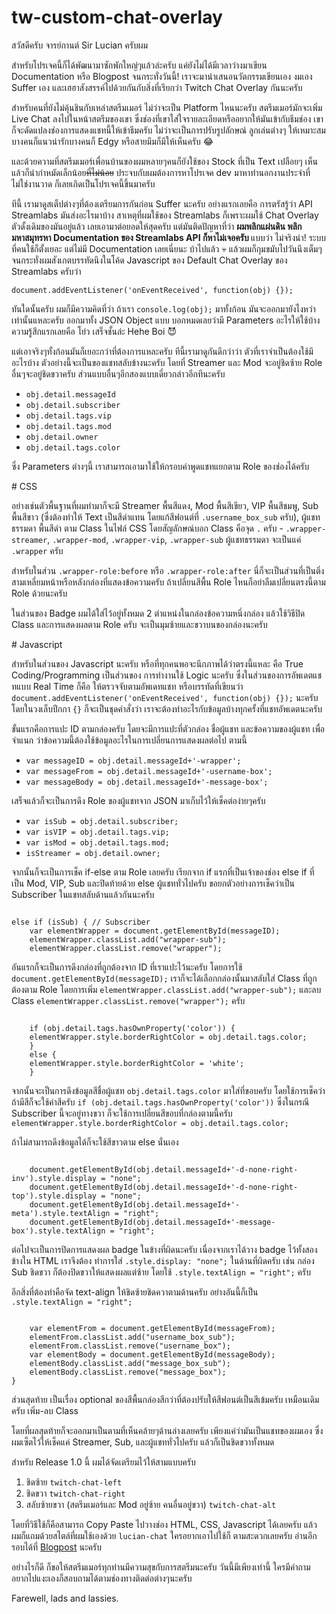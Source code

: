 # tw-custom-chat-overlay
<p>
    สวัสดีครับ จารย์กานต์ Sir Lucian ครับผม
</p>
<p>
    สำหรับโปรเจคนี้ก็ได้พัฒนามาซักพักใหญ่ๆแล้วล่ะครับ แค่ยังไม่ได้มีเวลาว่างมาเขียน Documentation หรือ Blogpost
    จนกระทั่งวันนี้! เราจะมานำเสนอนวัตกรรมเขียนเอง งมเอง Suffer เอง และเฮฮาสังสรรค์ไปด้วยกันกับสิ่งที่เรียกว่า Twitch
    Chat Overlay กันนะครับ
</p>
<p>
    สำหรับคนที่ยังไม่คุ้นชินกับเหล่าสตรีมเมอร์ ไม่ว่าจะเป็น Platform ไหนนะครับ สตรีมเมอร์มักจะเพิ่ม Live Chat
    ลงไปในหน้าสตรีมของเขา ซึ่งช่องที่เขาใส่ใจรายละเอียดหรืออยากให้มันเข้ากับธีมช่อง
    เขาก็จะดัดแปลงช่องการแสดงแชทนี้ให้เข้าธีมครับ ไม่ว่าจะเป็นการปรับรูปลักษณ์ ลูกเล่นต่างๆ ให้เหมาะสม
    บางคนก็แนวน่ารักบางคนก็ Edgy หรือสายมีมก็มีให้เห็นครับ 😂
</p>
<p>
    และด้วยความที่สตรีมเมอร์เพื่อนบ้านของผมหลายๆคนก็ยังใช้ของ Stock ที่เป็น Text เปลือยๆ
    เห็นแล้วก็น่ากำหมัดเล็กน้อย<s>ที่ไม่น้อย</s> ประจบกับผมต้องการหาโปรเจค dev มาหาทำนอกงานประจำที่ไม่ใช่งานวาด
    ก็เลยเกิดเป็นโปรเจคนี้ขึ้นมาครับ
</p>
<p>
    ทีนี้ เรามาดูสเต็ปต่างๆที่ต้องเตรียมการกันก่อน Suffer นะครับ อย่างแรกเลยคือ การตรัสรู้ว่า API Streamlabs
    มันส่งอะไรมาบ้าง สาเหตุที่ผมใช้ของ Streamlabs ก็เพราะผมใช้ Chat Overlay ตัวดั้งเดิมของมันอยู่แล้ว
    เลยเอามาต่อยอดให้สุดครับ แต่มันติดปัญหาที่ว่า
    <strong>
        ผมพลิกแผ่นดิน พลิกมหาสมุทรหา Documentation ของ Streamlabs API ก็หาไม่เจอครับ
    </strong>
    แบบว่า ไม่จริงน่า! ระบบที่คนใช้ก็ตั้งเยอะ แต่ไม่มี Documentation เลยเนี่ยนะ บ้าไปแล้ว 💀
    แล้วผมก็กุมขมับไปวันนึงเต็มๆ จนกระทั่งผมสังเกตบรรทัดนึงในโค้ด Javascript ของ Default Chat Overlay ของ Streamlabs
    ครับว่า
</p>
<p>
    <code>document.addEventListener('onEventReceived', function(obj) {});</code>
</p>
<p>
    ทันใดนั้นครับ ผมก็มีความคิดที่ว่า ถ้าเรา <code>console.log(obj);</code> มาทั้งก้อน มันจะออกมายังไงหว่า
    เท่านั้นแหละครับ ออกมาทั้ง JSON Object แบบ บอกหมดเลยว่ามี Parameters อะไรให้ใช้บ้าง ความรู้สึกแรกเลยคือ โย่ว
    เสร็จชั้นล่ะ
    Hehe Boi 😈
</p>
<p>
    แต่เอาจริงๆทั้งก้อนมันก็เยอะกว่าที่ต้องการแหละครับ ทีนี้เรามาดูกันดีกว่าว่า ตัวที่เราจำเป็นต้องใช้มีอะไรบ้าง ตัวอย่างนี้จะเป็นของแชทสลับข้างนะครับ
    โดยที่ Streamer และ Mod จะอยู่ชิดซ้าย Role อื่นๆจะอยู่ชิดขวาครับ ส่วนแบบอื่นๆอีกสองแบบเดี๋ยวกล่าวอีกทีนะครับ
</p>
<ul>
    <li>
        <code>obj.detail.messageId</code>
    </li>
    <li>
        <code>obj.detail.subscriber</code>
    </li>
    <li>
        <code>obj.detail.tags.vip</code>
    </li>
    <li>
        <code>obj.detail.tags.mod</code>
    </li>
    <li>
        <code>obj.detail.owner</code>
    </li>
    <li>
        <code>obj.detail.tags.color</code>
    </li>
</ul>
<p>
    ซึ่ง Parameters ต่างๆนี้ เราสามารถเอามาใช้ให้กรอบคำพูดแชทแยกตาม Role ของช่องได้ครับ
</p>
# CSS
<p>
    อย่างเช่นตัวพื้นฐานที่ผมทำมาก็จะมี Streamer พื้นสีแดง, Mod พื้นสีเขียว, VIP พื้นสีชมพู, Sub พื้นสีขาว (ซึ่งต้องทำให้
    Text
    เป็นสีดำแทน โดยแก้สีฟอนต์ที่ <code>.username_box_sub</code> ครับ), ผู้แชทธรรมดา พื้นสีดำ ตาม Class ในไฟล์ CSS
    โดยสัญลักษณ์บอก Class คือจุด <code>.</code> ครับ -
    <code>.wrapper-streamer</code>,
    <code>.wrapper-mod</code>,
    <code>.wrapper-vip</code>,
    <code>.wrapper-sub</code> ผู้แชทธรรมดา จะเป็นแค่ <code>.wrapper</code> ครับ
</p>
<p>
    สำหรับในส่วน <code>.wrapper-role:before</code> หรือ <code>.wrapper-role:after</code>
    นี่ก็จะเป็นส่วนที่เป็นติ่งสามเหลี่ยมหน้าหรือหลังกล่องที่แสดงข้อความครับ ถ้าเปลี่ยนสีพื้น Role
    ไหนก็อย่าลืมเปลี่ยนตรงนี้ตาม Role ด้วยนะครับ
</p>
<p>
    ในส่วนของ Badge ผมได้ใส่ไว้อยู่ทั้งหมด 2 ตำแหน่งในกล่องข้อความหนึ่งกล่อง แล้วใช้วิธีปิด Class และการแสดงผลตาม Role ครับ จะเป็นมุมซ้ายและขวาบนของกล่องนะครับ
</p>
# Javascript
<p>
    สำหรับในส่วนของ Javascript นะครับ หรือที่ทุกคนพอจะนึกภาพได้ว่าตรงนี้แหละ คือ True Coding/Programming เป็นส่วนของ
    การทำงานใช้ Logic นะครับ ซึ่งในส่วนของการอัพเดตแชทแบบ Real Time ก็คือ ให้ตรวจจับตามอัพเดทแชท หรือบรรทัดที่เขียนว่า
    <code>document.addEventListener('onEventReceived', function(obj) {});</code> นะครับ
    โดยในวงเล็บปีกกา <code>{}</code> ก็จะเป็นชุดคำสั่งว่า เราจะต้องทำอะไรกับข้อมูลบ้างทุกครั้งที่แชทอัพเดตนะครับ
</p>
<p>
    ขั้นแรกคือการแปะ ID ตามกล่องครับ โดยจะมีการแปะที่ตัวกล่อง ชื่อผู้แชท และข้อความของผู้แชท เพื่อจำแนก
    ว่าข้อความนี้ต้องใช้ข้อมูลอะไรในการเปลี่ยนการแสดงผลต่อไป ตามนี้
</p>
<ul>
    <li>
        <code>var messageID = obj.detail.messageId+'-wrapper';</code>
    </li>
    <li>
        <code>var messageFrom = obj.detail.messageId+'-username-box';</code>
    </li>
    <li>
        <code>var messageBody = obj.detail.messageId+'-message-box';</code>
    </li>
</ul>
<p>
    เสร็จแล้วก็จะเป็นการดึง Role ของผู้แชทจาก JSON มาเก็บไว้ให้เช็คต่อง่ายๆครับ
</p>
<ul>
    <li>
        <code>var isSub = obj.detail.subscriber;</code>
    </li>
    <li>
        <code>var isVIP = obj.detail.tags.vip;</code>
    </li>
    <li>
        <code>var isMod = obj.detail.tags.mod;</code>
    </li>
    <li>
        <code>isStreamer = obj.detail.owner;</code>
    </li>
</ul>
<p>
    จากนั้นก็จะเป็นการเช็ค if-else ตาม Role เลยครับ เรียกจาก if แรกที่เป็นเจ้าของช่อง else if ที่เป็น Mod, VIP, Sub
    และปิดท้ายด้วย else ผู้แชททั่วไปครับ ขอยกตัวอย่างการเช็คว่าเป็น Subscriber ในแชทสลับด้านแล้วกันนะครับ
</p>
<pre><code>
else if (isSub) { // Subscriber
    var elementWrapper = document.getElementById(messageID);
    elementWrapper.classList.add("wrapper-sub");
    elementWrapper.classList.remove("wrapper");
</code></pre>
<p>
    อันแรกก็จะเป็นการดึงกล่องที่ถูกต้องจาก ID ที่เราแปะไว้นะครับ โดยการใช้ <code>document.getElementById(messageID);</code>
    เราก็จะได้เลือกกล่องนั้นมาสลับใส่ Class ที่ถูกต้องตาม Role โดยการเพิ่ม <code>elementWrapper.classList.add("wrapper-sub");</code>
    และลบ Class <code>elementWrapper.classList.remove("wrapper");</code> ครับ 
</p>
<pre><code>
    if (obj.detail.tags.hasOwnProperty('color')) {
    elementWrapper.style.borderRightColor = obj.detail.tags.color;
    }
    else {
    elementWrapper.style.borderRightColor = 'white';
    }
</code></pre>
<p>
    จากนั้นจะเป็นการดึงข้อมูลสีชื่อผู้แชท <code>obj.detail.tags.color</code> มาใส่ที่ขอบครับ โดยใช้การเช็คว่าถ้ามีสีก็จะใช้ค่าสีครับ <code>if (obj.detail.tags.hasOwnProperty('color'))</code>
    ซึ่งในกรณี Subscriber นี้จะอยู่ทางขวา ก็จะใช้การเปลี่ยนสีขอบที่กล่องตามนี้ครับ <code>elementWrapper.style.borderRightColor = obj.detail.tags.color;</code>
</p>
<p> ถ้าไม่สามารถดึงข้อมูลได้ก็จะใช้สีขาวตาม else นั่นเอง</p>
<pre><code>
    document.getElementById(obj.detail.messageId+'-d-none-right-inv').style.display = "none";
    document.getElementById(obj.detail.messageId+'-d-none-right-top').style.display = "none";
    document.getElementById(obj.detail.messageId+'-meta').style.textAlign = "right";
    document.getElementById(obj.detail.messageId+'-message-box').style.textAlign = "right";
</code></pre>
<p>
    ต่อไปจะเป็นการปิดการแสดงผล badge ในข้างที่ผิดนะครับ เนื่องจากเราได้วาง badge ไว้ทั้งสองข้างใน HTML เราจึงต้อง
    ทำการใส่ <code>.style.display: "none";</code> ในด้านที่ผิดครับ เช่น กล่อง Sub ชิดขวา ก็ต้องปิดขวาให้แสดงผลแต่ซ้าย
    โดยใช้ <code>.style.textAlign = "right";</code> ครับ
</p>
<p>
    อีกสิ่งที่ต้องทำคือจัด text-align ให้ชิดซ้ายชิดควาตามด้านครับ อย่างอันนี้ก็เป็น <code>.style.textAlign = "right";</code>
</p>
<pre><code>
    var elementFrom = document.getElementById(messageFrom);
    elementFrom.classList.add("username_box_sub");
    elementFrom.classList.remove("username_box");
    var elementBody = document.getElementById(messageBody);
    elementBody.classList.add("message_box_sub");
    elementBody.classList.remove("message_box");
}
</code></pre>
<p>
    ส่วนสุดท้าย เป็นเรื่อง optional ของสีพื้นกล่องสีกว่าที่ต้องปรับให้สีฟอนต์เป็นสีเข้มครับ เหมือนเดิมครับ เพิ่ม-ลบ Class
</p>
<p>
    โดยที่ผลสุดท้ายก็จะออกมาเป็นตามที่เห็นคล้ายๆด้านล่างเลยครับ เพียงแค่ว่ามันเป็นแชทของผมเอง ซึ่งผมเซ็ตไว้ให้เช็คแค่ Streamer, Sub, และผู้แชททั่วไปครับ แล้วก็เป็นชิดขวาทั้งหมด
</p>
<p>
    สำหรับ Release 1.0 นี้ ผมได้จัดเตรียมไว้ให้สามแบบครับ
</p>
<ol>
    <li>
        ชิดซ้าย <code>twitch-chat-left</code>
    </li>
    <li>
        ชิดขวา <code>twitch-chat-right</code>
    </li>
    <li>
        สลับซ้ายขวา (สตรีมเมอร์และ Mod อยู่ซ้าย คนอื่นอยู่ขวา) <code>twitch-chat-alt</code>
    </li>
</ol>
<p>
    โดยที่วิธีใช้ก็คือสามารถ Copy Paste ไปวางช่อง HTML, CSS, Javascript ได้เลยครับ แล้วผมก็แถมด้วยสไตล์ที่ผมใช้เองด้วย <code>lucian-chat</code> ใครอยากเอาไปใช้ก็
    ตามสะดวกเลยครับ อ่านอีกรอบได้ที่ <a href="#">Blogpost</a> นะครับ
</p>
<p>อย่างไรก็ดี ก็ขอให้สตรีมเมอร์ทุกท่านมีความสุขกับการสตรีมนะครับ วันนี้มีเพียงเท่านี้ ใครมีคำถามอยากไปแงะเองก็สอบถามได้ตามช่องทางติดต่อต่างๆนะครับ</p>
<p>Farewell, lads and lassies.</p>
